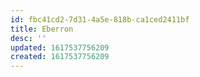 ```yaml
---
id: fbc41cd2-7d31-4a5e-818b-ca1ced2411bf
title: Eberron
desc: ''
updated: 1617537756209
created: 1617537756209
---
```


